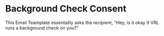# Background Check Consent
This Email Teamplate essentailly asks the recipient, "Hey, is it okay if VRL runs a background check on you?"